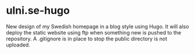 # ulni.se-hugo
New design of my Swedish homepage in a blog style using Hugo. It will also deploy the static website
using ftp when something new is pushed to the repository. A .gitignore is in place to stop the public directory is not uploaded.
